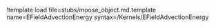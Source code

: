!template load file=stubs/moose_object.md.template name=EFieldAdvectionEnergy syntax=/Kernels/EFieldAdvectionEnergy